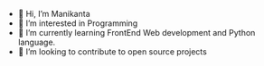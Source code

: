 - 👋 Hi, I’m Manikanta
- 👀 I’m interested in Programming 
- 🌱 I’m currently learning FrontEnd Web development and Python language.
- 💞️ I’m looking to contribute to open source projects

<!---
Manikanta20/Manikanta20 is a ✨ special ✨ repository because its `README.md` (this file) appears on your GitHub profile.
You can click the Preview link to take a look at your changes.
--->
